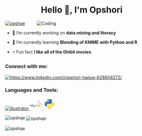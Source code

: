 <h1 align="center">Hello 👋, I'm Opshori </h1>

<img align="right" alt="Coding" width="400" src="https://media.tenor.com/CCqQcD1gtuAAAAAC/studio-ghibli.gif">

<p align="left"> <a href="https://github.com/ryo-ma/github-profile-trophy"><img src="https://github-profile-trophy.vercel.app/?username=opshqe" alt="opshqe" /></a> </p>

- 🔭 I’m currently working on **data mining and literacy**

- 🌱 I’m currently learning **Blending of KNIME with Python and R**

- ⚡ Fun fact **I like all of the Ghibli movies**

<h3 align="left">Connect with me:</h3>
<p align="left">
<a href="https://linkedin.com/in/https://www.linkedin.com/i/opshori-haque-628604272/" target="blank"><img align="center" src="https://raw.githubusercontent.com/rahuldkjain/github-profile-readme-generator/master/src/images/icons/Social/linked-in-alt.svg" alt="https://www.linkedin.com/i/opshori-haque-628604272/" height="30" width="40" /></a>
</p>

<h3 align="left">Languages and Tools:</h3>
<p align="left"> <a href="https://www.adobe.com/in/products/illustrator.html" target="_blank" rel="noreferrer"> <img src="https://www.vectorlogo.zone/logos/adobe_illustrator/adobe_illustrator-icon.svg" alt="illustrator" width="40" height="40"/> </a> <a href="https://www.mysql.com/" target="_blank" rel="noreferrer"> <img src="https://raw.githubusercontent.com/devicons/devicon/master/icons/mysql/mysql-original-wordmark.svg" alt="mysql" width="40" height="40"/> </a> <a href="https://www.python.org" target="_blank" rel="noreferrer"> <img src="https://raw.githubusercontent.com/devicons/devicon/master/icons/python/python-original.svg" alt="python" width="40" height="40"/> </a> </p>

<p><img align="left" src="https://github-readme-stats.vercel.app/api/top-langs?username=opshqe&show_icons=true&locale=en&layout=compact" alt="opshqe" /></p>

<p>&nbsp;<img align="center" src="https://github-readme-stats.vercel.app/api?username=opshqe&show_icons=true&locale=en" alt="opshqe" /></p>

<p><img align="center" src="https://github-readme-streak-stats.herokuapp.com/?user=opshqe&" alt="opshqe" /></p>
